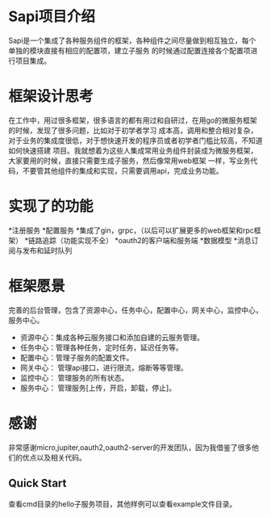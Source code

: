 # Sapi项目介绍
  Sapi是一个集成了各种服务组件的框架，各种组件之间尽量做到相互独立，每个单独的模块直接有相应的配置项，建立子服务
的时候通过配置连接各个配置项进行项目集成。
# 框架设计思考
  在工作中，用过很多框架，很多语言的都有用过和自研过，在用go的微服务框架的时候，发现了很多问题，比如对于初学者学习
成本高，调用和整合相对复杂，对于业务的集成度很低，对于想快速开发的程序员或者初学者门槛比较高，不知道如何快速搭建
项目。我就想着为这些人集成常用业务组件封装成为微服务框架，大家要用的时候，直接只需要生成子服务，然后像常用web框架
一样，写业务代码，不要管其他组件的集成和实现，只需要调用api，完成业务功能。
# 实现了的功能
  *注册服务
  *配置服务
  *集成了gin，grpc，（以后可以扩展更多的web框架和rpc框架）
  *链路追踪（功能实现不全）
  *oauth2的客户端和服务端
  *数据模型
  *消息订阅与发布和延时队列
# 框架愿景
  完善的后台管理，包含了资源中心，任务中心，配置中心，网关中心，监控中心，服务中心。
  * 资源中心：集成各种云服务接口和添加自建的云服务管理。
  * 任务中心：管理各种任务，定时任务，延迟任务等。
  * 配置中心：管理子服务的配置文件。
  * 网关中心： 管理api接口，进行限流，熔断等等管理。
  * 监控中心： 管理服务的所有状态。
  * 服务中心： 管理服务[上传，开启，卸载，停止]。
# 感谢
  非常感谢micro,jupiter,oauth2,oauth2-server的开发团队，因为我借鉴了很多他们的优点以及相关代码。

## Quick Start
  查看cmd目录的hello子服务项目，其他样例可以查看example文件目录。
